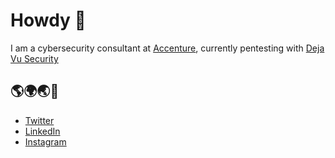 # Howdy 🤠

I am a cybersecurity consultant at [Accenture](https://www.accenture.com), currently pentesting with [Deja Vu Security](https://github.com/Deja-vu-Security)

## 🌎🌍🌏📯
- [Twitter](https://www.twitter.com/turanzv/)
- [LinkedIn](https://www.linkedin.com/in/turanzv/)
- [Instagram](https://www.instagram.com/turanzv/)
